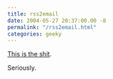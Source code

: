 ```yaml
---
title: rss2email
date: 2004-05-27 20:37:00.00 -8
permalink: "/rss2email.html"
categories: geeky
---
```

[This is the shit](http://www.aaronsw.com/2002/rss2email/).

Seriously.
